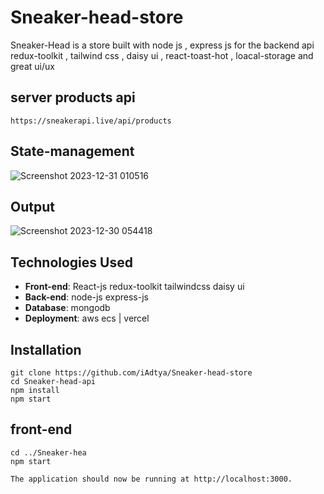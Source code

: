 # Sneaker-head-store
Sneaker-Head is a store built with node js , express js for the backend api  redux-toolkit , tailwind css , daisy ui , react-toast-hot , loacal-storage and great ui/ux

## server products api
```
https://sneakerapi.live/api/products
```

## State-management
![Screenshot 2023-12-31 010516](https://github.com/iAdtya/Sneaker-head-store/assets/93979441/519fc6a3-679d-4c76-8f69-f681068d6a9a)

## Output
![Screenshot 2023-12-30 054418](https://github.com/iAdtya/Sneaker-head-store/assets/93979441/73081b37-de30-4ce9-af30-52f8ff4a36bf)

## Technologies Used
- **Front-end**: React-js redux-toolkit tailwindcss daisy ui
- **Back-end**: node-js express-js 
- **Database**: mongodb
- **Deployment**: aws ecs | vercel 

## Installation
  ```
  git clone https://github.com/iAdtya/Sneaker-head-store
  cd Sneaker-head-api
  npm install
  npm start
  ```
## front-end
  ```
  cd ../Sneaker-hea
  npm start
  ```
  ```
  The application should now be running at http://localhost:3000.
  ```

